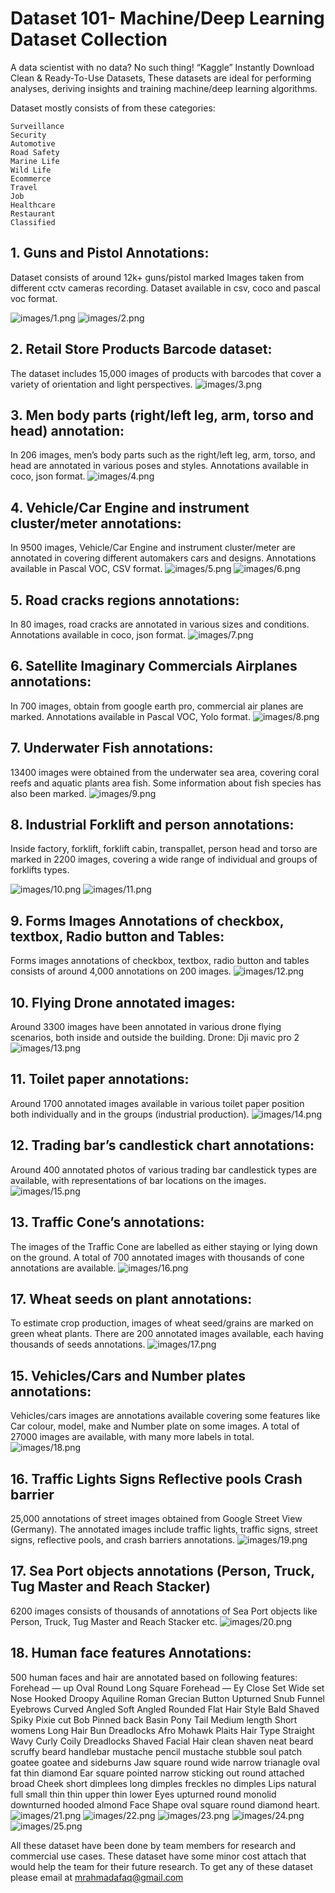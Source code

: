 # Dataset 101- Machine/Deep Learning Dataset Collection

A data scientist with no data? No such thing! “Kaggle”
Instantly Download Clean & Ready-To-Use Datasets, These datasets are ideal for performing analyses, deriving insights and training machine/deep learning algorithms.

Dataset mostly consists of from these categories:
    
    Surveillance
    Security
    Automotive
    Road Safety
    Marine Life
    Wild Life
    Ecommerce
    Travel
    Job
    Healthcare
    Restaurant
    Classified
  
## 1. Guns and Pistol Annotations:
Dataset consists of around 12k+ guns/pistol marked Images taken from different cctv cameras recording. Dataset available in csv, coco and pascal voc format.

![images/1.png](images/1.png)
![images/2.png](images/2.png)

## 2. Retail Store Products Barcode dataset:
The dataset includes 15,000 images of products with barcodes that cover a variety of orientation and light perspectives.
![images/3.png](images/3.png)

## 3. Men body parts (right/left leg, arm, torso and head) annotation:
In 206 images, men’s body parts such as the right/left leg, arm, torso, and head are annotated in various poses and styles. Annotations available in coco, json format.
![images/4.png](images/4.png)

## 4. Vehicle/Car Engine and instrument cluster/meter annotations:
In 9500 images, Vehicle/Car Engine and instrument cluster/meter are annotated in covering different automakers cars and designs. Annotations available in Pascal VOC, CSV format.
![images/5.png](images/5.png)
![images/6.png](images/6.png)

## 5. Road cracks regions annotations:
In 80 images, road cracks are annotated in various sizes and conditions. Annotations available in coco, json format.
![images/7.png](images/7.png)

## 6. Satellite Imaginary Commercials Airplanes annotations:
In 700 images, obtain from google earth pro, commercial air planes are marked. Annotations available in Pascal VOC, Yolo format.
![images/8.png](images/8.png)

## 7. Underwater Fish annotations:
13400 images were obtained from the underwater sea area, covering coral reefs and aquatic plants area fish. Some information about fish species has also been marked.
![images/9.png](images/9.png)

## 8. Industrial Forklift and person annotations:
Inside factory, forklift, forklift cabin, transpallet, person head and torso are marked in 2200 images, covering a wide range of individual and groups of forklifts types.

![images/10.png](images/10.png)
![images/11.png](images/11.png)


## 9. Forms Images Annotations of checkbox, textbox, Radio button and Tables:
Forms images annotations of checkbox, textbox, radio button and tables consists of around 4,000 annotations on 200 images.
![images/12.png](images/12.png)

## 10. Flying Drone annotated images:
Around 3300 images have been annotated in various drone flying scenarios, both inside and outside the building. Drone: Dji mavic pro 2
![images/13.png](images/13.png)

## 11. Toilet paper annotations:
Around 1700 annotated images available in various toilet paper position both individually and in the groups (industrial production).
![images/14.png](images/14.png)

## 12. Trading bar’s candlestick chart annotations:
Around 400 annotated photos of various trading bar candlestick types are available, with representations of bar locations on the images.
![images/15.png](images/15.png)

## 13. Traffic Cone’s annotations:
The images of the Traffic Cone are labelled as either staying or lying down on the ground. A total of 700 annotated images with thousands of cone annotations are available.
![images/16.png](images/16.png)

## 17. Wheat seeds on plant annotations:
To estimate crop production, images of wheat seed/grains are marked on green wheat plants. There are 200 annotated images available, each having thousands of seeds annotations.
![images/17.png](images/17.png)

## 15. Vehicles/Cars and Number plates annotations:
Vehicles/cars images are annotations available covering some features like Car colour, model, make and Number plate on some images. A total of 27000 images are available, with many more labels in total.
![images/18.png](images/18.png)

## 16. Traffic Lights Signs Reflective pools Crash barrier
25,000 annotations of street images obtained from Google Street View (Germany). The annotated images include traffic lights, traffic signs, street signs, reflective pools, and crash barriers annotations.
![images/19.png](images/19.png)

## 17. Sea Port objects annotations (Person, Truck, Tug Master and Reach Stacker)
6200 images consists of thousands of annotations of Sea Port objects like Person, Truck, Tug Master and Reach Stacker etc.
![images/20.png](images/20.png)

## 18. Human face features Annotations:
500 human faces and hair are annotated based on following features:
Forehead — up Oval Round Long Square Forehead — Ey Close Set Wide set Nose Hooked Droopy Aquiline Roman Grecian Button Upturned Snub Funnel Eyebrows Curved Angled Soft Angled Rounded Flat Hair Style Bald Shaved Spiky Pixie cut Bob Pinned back Basin Pony Tail Medium length Short womens Long Hair Bun Dreadlocks Afro Mohawk Plaits Hair Type Straight Wavy Curly Coily Dreadlocks Shaved Facial Hair clean shaven neat beard scruffy beard handlebar mustache pencil mustache stubble soul patch goatee goatee and sideburns Jaw square round wide narrow trianagle oval fat thin diamond Ear square pointed narrow sticking out round attached broad Cheek short dimplees long dimples freckles no dimples Lips natural full small thin thin upper thin lower Eyes upturned round monolid downturned hooded almond Face Shape oval square round diamond heart.
![images/21.png](images/21.png)
![images/22.png](images/22.png)
![images/23.png](images/23.png)
![images/24.png](images/24.png)
![images/25.png](images/25.png)

All these dataset have been done by team members for research and commercial use cases. These dataset have some minor cost attach that would help the team for their future research. To get any of these dataset please email at mrahmadafaq@gmail.com


